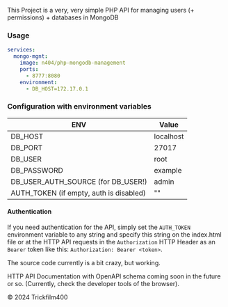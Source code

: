 This Project is a very, very simple PHP API for managing users (+ permissions) + databases in MongoDB

### Usage

```yaml
services:
  mongo-mgnt:
    image: n404/php-mongodb-management
    ports:
      - 8777:8080
    environment:
      - DB_HOST=172.17.0.1
```

### Configuration with environment variables
| ENV                                     | Value     |
|-----------------------------------------|-----------|
| DB_HOST                                 | localhost |
| DB_PORT                                 | 27017     |
| DB_USER                                 | root      | 
| DB_PASSWORD                             | example   | 
| DB_USER_AUTH_SOURCE (for DB_USER!)      | admin     | 
| AUTH_TOKEN (if empty, auth is disabled) | ""        | 

#### Authentication

If you need authentication for the API, simply set the `AUTH_TOKEN` environment variable to any string and specify this string on the index.html file or at the HTTP API requests in the `Authorization` HTTP Header as an `Bearer` token like this: `Authorization: Bearer <token>`.


The source code currently is a bit crazy, but working.

HTTP API Documentation with OpenAPI schema coming soon in the future or so. (Currently, check the developer tools of the browser).

&copy; 2024 Trickfilm400